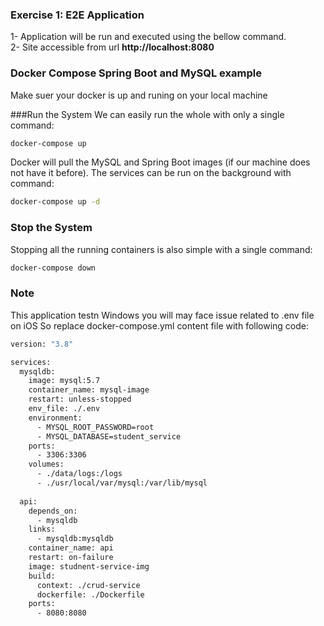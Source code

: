 ### Exercise 1: E2E Application

1- Application will be run and executed using the bellow command.</br>
2- Site accessible from url <b> http://localhost:8080 </b>


### Docker Compose Spring Boot and MySQL example
Make suer your docker is up and runing on your local machine

###Run the System
We can easily run the whole with only a single command:
```bash
docker-compose up
```

Docker will pull the MySQL and Spring Boot images (if our machine does not have it before).
The services can be run on the background with command:
```bash
docker-compose up -d
```

### Stop the System
Stopping all the running containers is also simple with a single command:
```bash
docker-compose down
```

### Note 
This application testn Windows you will may face issue related to .env file on iOS
So replace docker-compose.yml content file with following code:


```bash
version: "3.8"

services:
  mysqldb:
    image: mysql:5.7
    container_name: mysql-image
    restart: unless-stopped
    env_file: ./.env
    environment:
      - MYSQL_ROOT_PASSWORD=root
      - MYSQL_DATABASE=student_service
    ports:
      - 3306:3306
    volumes:
      - ./data/logs:/logs
      - ./usr/local/var/mysql:/var/lib/mysql
  
  api:
    depends_on:
      - mysqldb
    links:
      - mysqldb:mysqldb
    container_name: api
    restart: on-failure
    image: studnent-service-img
    build:
      context: ./crud-service
      dockerfile: ./Dockerfile
    ports:
      - 8080:8080
```
